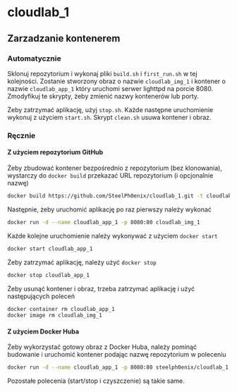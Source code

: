 # cloudlab_1

## Zarzadzanie kontenerem

### Automatycznie

Sklonuj repozytorium i wykonaj pliki `build.sh` i `first_run.sh` w tej kolejności. Zostanie stworzony obraz o nazwie `cloudlab_img_1` i kontener o nazwie `cloudlab_app_1` który uruchomi serwer lighttpd na porcie 8080. Zmodyfikuj te skrypty, żeby zmienić nazwy kontenerów lub porty.

Żeby zatrzymać aplikację, użyj `stop.sh`. Każde następne uruchomienie wykonuj z użyciem `start.sh`. Skrypt `clean.sh` usuwa kontener i obraz.

### Ręcznie

#### Z użyciem repozytorium GitHub

Żeby zbudować kontener bezpośrednio z repozytorium (bez klonowania), wystarczy do `docker build` przekazać URL repozytorium (i opcjonalnie nazwę)

```sh
docker build https://github.com/SteelPh0enix/cloudlab_1.git -t cloudlab_img_1
```

Następnie, żeby uruchomić aplikację po raz pierwszy należy wykonać

```sh
docker run -d --name cloudlab_app_1 -p 8080:80 cloudlab_img_1
```

Każde kolejne uruchomienie należy wykonywać z użyciem `docker start`

```sh
docker start cloudlab_app_1
```

Żeby zatrzymać aplikację, należy użyć `docker stop`

```sh
docker stop cloudlab_app_1
```

Żeby usunąć kontener i obraz, trzeba zatrzymać aplikację i użyć następujących poleceń

```sh
docker container rm cloudlab_app_1
docker image rm cloudlab_img_1
```

#### Z użyciem Docker Huba

Żeby wykorzystać gotowy obraz z Docker Huba, należy pominąć budowanie i uruchomić kontener podając nazwę repozytorium w poleceniu

```sh
docker run -d --name cloudlab_app_1 -p 8080:80 steelph0enix/cloudlab_1
```

Pozostałe polecenia (start/stop i czyszczenie) są takie same.